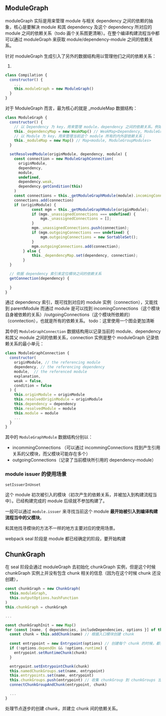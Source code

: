 ## ModuleGraph

moduleGraph 实际是用来管理 module 与相关 dependency 之间的依赖的抽象，核心是要解决 module 和其 dependency 及这个 dependency 所对应的 module 之间的依赖关系（todo 画个关系图更清晰）。在整个编译构建流程当中都可以通过 moduleGraph 来获取 module/dependency-module 之间的依赖关系。

针对 moduleGraph 生成引入了另外的数据结构用以管理他们之间的依赖关系：

1. 

```javascript
class Compilation {
  constructor() {
    ...
    this.moduleGraph = new ModuleGraph()
  }
}

```

对于 ModuleGraph 而言，最为核心的就是 _moduleMap 数据结构：

```javascript
class ModuleGraph {
  constructor() {
    // 以 Dependency 为 key，用来管理 module，dependency 之间的依赖关系。例如对于入口模块来说
    this._dependencyMap = new WeakMap() // WeakMap<Dependency, ModuleGraphConnection>
    // 以 Module 为 key，用来管理当前这个 module 所有的内外部依赖关系；
    this._moduleMap = new Map() // Map<module, ModuleGroupModules>
  }

  setResolvedModule(originModule, dependency, module) {
    const connection = new ModuleGraphConnection(
      originModule,
      dependency,
      module,
      undefined,
      dependency.weak,
      dependency.getCondition(this)
    )
    const connections = this._getModuleGraphModule(module).incomingConnections
    connections.add(connection)
    if (originModule) {
			const mgm = this._getModuleGraphModule(originModule);
			if (mgm._unassignedConnections === undefined) {
				mgm._unassignedConnections = [];
			}
			mgm._unassignedConnections.push(connection);
			if (mgm.outgoingConnections === undefined) {
				mgm.outgoingConnections = new SortableSet();
			}
			mgm.outgoingConnections.add(connection);
		} else {
			this._dependencyMap.set(dependency, connection);
		}
  }

  // 依据 dependency 索引来定位模块之间的依赖关系
  getConnection(dependency) {
  
  }
}
```

通过 dependency 索引，既可找到对应的 module 实例（connection），又能找到 parentModule
而通过 module 是可以找到 incomingConnections（这个模块自身被依赖的关系）/outgoingConnections（这个模块所依赖的）（conntection），也就是所有的依赖关系。 todo：这里使用一个图会更加清晰


其中的 `ModuleGraphConnection` 数据结构用以记录当前的 module、dependency 和其父 module 之间的依赖关系，connection 实例是整个 moduleGraph 记录依赖关系的最小单元：

```javascript
class ModuleGraphConnection {
  constructor(
    originModule, // the referencing module
    dependency, // the referencing dependency
    module,  // the referenced module
    explanation, 
    weak = false, 
    condition = false
  ) {
    this.originModule = originModule
    this.resolvedOriginModule = originModule
    this.dependency = dependency
    this.resolvedModule = module
    this.module = module
    ...
  }
}
```

其中的 `ModuleGraphModule` 数据结构分别以：

* incommingConnections （可以通过 incommingConnections 找到产生引用关系的父模块，而父模块可能存在多个）
* outgoingConnections（记录了当前模块所引用的 dependency-module）


### module issuer 的使用场景

`setIssuerInUnset`

这个 module 初次被引入的模块（初次产生的依赖关系，并被加入到构建流程当中）。已经构建完成的 module 后续就不参加构建了。

一般可以通过 `module.issuer` 来寻找当前这个 module **最开始被引入到编译构建流程当中的父模块**。

和其他找寻模块的方法不一样的地方主要对应的使用场景。


webpack seal 阶段是 module 都已经确定的阶段，要开始构建

## ChunkGraph

在 seal 阶段会通过 moduleGraph 去初始化 chunkGraph 实例，但是这个时候 chunkGraph 实例上并没有包含 chunk 相关的信息（因为在这个时候 chunk 还没创建），

```javascript
const chunkGraph = new ChunkGraph(
  this.moduleGraph,
  this.outputOptions.hashFunction
)
this.chunkGraph = chunkGraph

...

const chunkGraphInit = new Map()
for (const [name, { dependencies, includeDependencies, options }] of this.entries) {
  const chunk = this.addChunk(name) // 根据入口模块创建 chunk
  
  const entrypoint = new Entrypoint(options) // 创建每个 chunk 的时候，都会随之创建一个 entrypoint(特殊的 chunkGroup 实例)
  if (!options.dependOn && !options.runtime) {
    entrypoint.setRuntimeChunk(chunk)
  }

  entrypoint.setEntrypointChunk(chunk)
  this.namedChunkGroups.set(name, entrypoint)
  this.entrypoints.set(name, entrypoint)
  this.chunkGroups.push(entrypoint) // 收集 chunkGroup 到 chunkGroups 当中
  connectChunkGroupAndChunk(entrypoint, chunk)

  ...
}
```

处理节点逐步的创建 chunk，并建立 chunk 间的依赖关系。




<!-- https://mp.weixin.qq.com/s?__biz=Mzg3OTYwMjcxMA==&mid=2247483956&idx=1&sn=a2066fcc76cd97de88a6d6cb397e6c2a&chksm=cf00bf4df877365b95fe685507294ef8df12351daca9abb1864d37d4d9903a76e1bbb3a663c1&cur_album_id=1856066636768722949&scene=190#rd -->